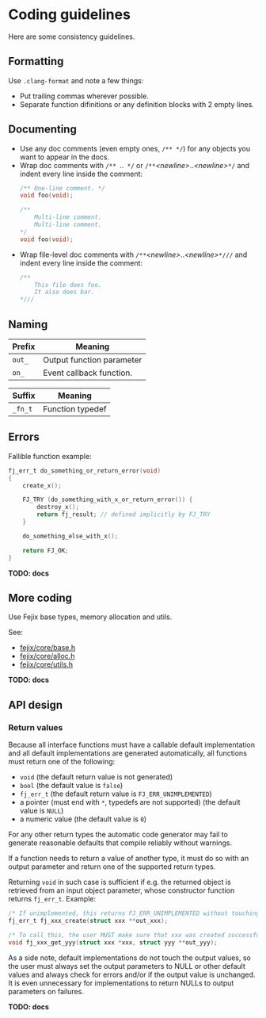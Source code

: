 # Coding guidelines

Here are some consistency guidelines.

## Formatting

Use `.clang-format` and note a few things:

* Put trailing commas wherever possible.
* Separate function difinitions or any definition blocks with 2 empty lines.

## Documenting

* Use any doc comments (even empty ones, `/** */`) for any objects you want to appear in the docs.
* Wrap doc comments with `/** `..` */` or `/**`*\<newline\>*..*\<newline\>*`*/`
  and indent every line inside the comment:
    ```c
    /** One-line comment. */
    void foo(void);

    /**
        Multi-line comment.
        Multi-line comment.
    */
    void foo(void);
    ```
* Wrap file-level doc comments with `/**`*\<newline\>*..*\<newline\>*`*///`
  and indent every line inside the comment:
    ```c
    /**
        This file does foo.
        It also does bar.
    *///
    ```

## Naming

| Prefix | Meaning                   |
| ------ | ------------------------- |
| `out_` | Output function parameter |
| `on_`  | Event callback function.  |

| Suffix         | Meaning            |
| -------------- | ------------------ |
| `_fn_t`        | Function typedef   |

## Errors

Fallible function example:

```c
fj_err_t do_something_or_return_error(void)
{
    create_x();

    FJ_TRY (do_something_with_x_or_return_error()) {
        destroy_x();
        return fj_result; // defined implicitly by FJ_TRY
    }

    do_something_else_with_x();

    return FJ_OK;
}
```

**TODO: docs**


## More coding

Use Fejix base types, memory allocation and utils.

See:
* [fejix/core/base.h](../../include/fejix/core/base.h)
* [fejix/core/alloc.h](../../include/fejix/core/alloc.h)
* [fejix/core/utils.h](../../include/fejix/core/utils.h)

**TODO: docs**


## API design

### Return values

Because all interface functions must have a callable default implementation and all default
implementations are generated automatically, all functions must return one of the following:
* ``void`` (the default return value is not generated)
* ``bool`` (the default value is ``false``)
* ``fj_err_t`` (the default return value is ``FJ_ERR_UNIMPLEMENTED``)
* a pointer (must end with ``*``, typedefs are not supported) (the default value is ``NULL``)
* a numeric value (the default value is ``0``)

For any other return types the automatic code generator may fail to generate reasonable defaults
that compile reliably without warnings.

If a function needs to return a value of another type, it must do so with an output parameter
and return one of the supported return types.

Returning ``void`` in such case is sufficient if e.g. the returned object is retrieved
from an input object parameter, whose constructor function returns ``fj_err_t``. Example:
```c
/* If unimplemented, this returns FJ_ERR_UNIMPLEMENTED without touching the arguments. */
fj_err_t fj_xxx_create(struct xxx **out_xxx);

/* To call this, the user MUST make sure that xxx was created successfully. */
void fj_xxx_get_yyy(struct xxx *xxx, struct yyy **out_yyy);
```

As a side note, default implementations do not touch the output values, so the user must always
set the output parameters to NULL or other default values and always check for errors and/or if
the output value is unchanged.
It is even unnecessary for implementations to return NULLs to output parameters on failures.

**TODO: docs**
